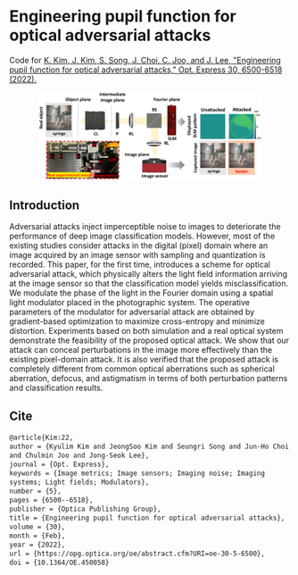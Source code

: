 # Engineering pupil function for optical adversarial attacks
Code for [K. Kim, J. Kim, S. Song, J. Choi, C. Joo, and J. Lee, "Engineering pupil function for optical adversarial attacks," Opt. Express 30, 6500-6518 (2022).](https://opg.optica.org/oe/fulltext.cfm?uri=oe-30-5-6500&id=469439)
<p align='center'>
  <img src='image/overview.png' width='400'/>
</p>

## Introduction
Adversarial attacks inject imperceptible noise to images to deteriorate the performance of deep image classification models. However, most of the existing studies consider attacks in the digital (pixel) domain where an image acquired by an image sensor with sampling and quantization is recorded. This paper, for the first time, introduces a scheme for optical adversarial attack, which physically alters the light field information arriving at the image sensor so that the classification model yields misclassification. We modulate the phase of the light in the Fourier domain using a spatial light modulator placed in the photographic system. The operative
parameters of the modulator for adversarial attack are obtained by gradient-based optimization to maximize cross-entropy and minimize distortion. Experiments based on both simulation and a real optical system demonstrate the feasibility of the proposed optical attack. We show that our attack can conceal perturbations in the image more effectively than the existing pixel-domain attack. It is also verified that the proposed attack is completely different from common optical aberrations such as spherical aberration, defocus, and astigmatism in terms of both perturbation patterns and classification results.

## Cite

```
@article{Kim:22,
author = {Kyulim Kim and JeongSoo Kim and Seungri Song and Jun-Ho Choi and Chulmin Joo and Jong-Seok Lee},
journal = {Opt. Express},
keywords = {Image metrics; Image sensors; Imaging noise; Imaging systems; Light fields; Modulators},
number = {5},
pages = {6500--6518},
publisher = {Optica Publishing Group},
title = {Engineering pupil function for optical adversarial attacks},
volume = {30},
month = {Feb},
year = {2022},
url = {https://opg.optica.org/oe/abstract.cfm?URI=oe-30-5-6500},
doi = {10.1364/OE.450058}
```
<!-- {"mode":"full","isActive":false} -->
